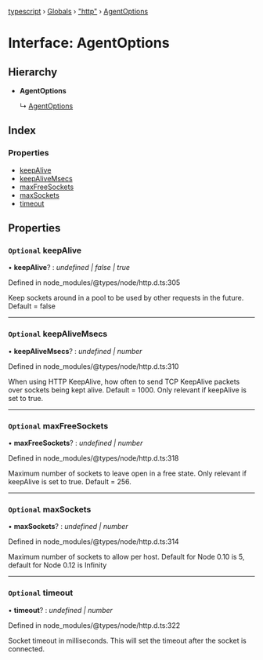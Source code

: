 [typescript](../README.md) › [Globals](../globals.md) › ["http"](../modules/_http_.md) › [AgentOptions](_http_.agentoptions.md)

# Interface: AgentOptions

## Hierarchy

* **AgentOptions**

  ↳ [AgentOptions](_https_.agentoptions.md)

## Index

### Properties

* [keepAlive](_http_.agentoptions.md#optional-keepalive)
* [keepAliveMsecs](_http_.agentoptions.md#optional-keepalivemsecs)
* [maxFreeSockets](_http_.agentoptions.md#optional-maxfreesockets)
* [maxSockets](_http_.agentoptions.md#optional-maxsockets)
* [timeout](_http_.agentoptions.md#optional-timeout)

## Properties

### `Optional` keepAlive

• **keepAlive**? : *undefined | false | true*

Defined in node_modules/@types/node/http.d.ts:305

Keep sockets around in a pool to be used by other requests in the future. Default = false

___

### `Optional` keepAliveMsecs

• **keepAliveMsecs**? : *undefined | number*

Defined in node_modules/@types/node/http.d.ts:310

When using HTTP KeepAlive, how often to send TCP KeepAlive packets over sockets being kept alive. Default = 1000.
Only relevant if keepAlive is set to true.

___

### `Optional` maxFreeSockets

• **maxFreeSockets**? : *undefined | number*

Defined in node_modules/@types/node/http.d.ts:318

Maximum number of sockets to leave open in a free state. Only relevant if keepAlive is set to true. Default = 256.

___

### `Optional` maxSockets

• **maxSockets**? : *undefined | number*

Defined in node_modules/@types/node/http.d.ts:314

Maximum number of sockets to allow per host. Default for Node 0.10 is 5, default for Node 0.12 is Infinity

___

### `Optional` timeout

• **timeout**? : *undefined | number*

Defined in node_modules/@types/node/http.d.ts:322

Socket timeout in milliseconds. This will set the timeout after the socket is connected.
